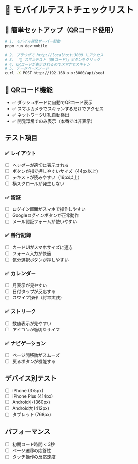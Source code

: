 # 📱 モバイルテストチェックリスト

## 🚀 簡単セットアップ（QRコード使用）
```bash
# 1. モバイル開発サーバー起動
pnpm run dev:mobile

# 2. ブラウザで http://localhost:3000 にアクセス
# 3. 「📱 スマホテスト（QRコード）」ボタンをクリック
# 4. QRコードが表示されるのでスマホでスキャン
# 5. データベースシード
curl -X POST http://192.168.x.x:3000/api/seed
```

## 📱 QRコード機能
- ✅ ダッシュボードに自動でQRコード表示
- ✅ スマホカメラでスキャンするだけでアクセス
- ✅ ネットワークURL自動検出
- ✅ 開発環境でのみ表示（本番では非表示）

## テスト項目

### ✅ レイアウト
- [ ] ヘッダーが適切に表示される
- [ ] ボタンが指で押しやすいサイズ（44px以上）
- [ ] テキストが読みやすい（16px以上）
- [ ] 横スクロールが発生しない

### ✅ 認証
- [ ] ログイン画面がスマホで操作しやすい
- [ ] Googleログインボタンが正常動作
- [ ] メール認証フォームが使いやすい

### ✅ 善行記録
- [ ] カードUIがスマホサイズに適応
- [ ] フォーム入力が快適
- [ ] 気分選択ボタンが押しやすい

### ✅ カレンダー
- [ ] 月表示が見やすい
- [ ] 日付タップが反応する
- [ ] スワイプ操作（将来実装）

### ✅ ストリーク
- [ ] 数値表示が見やすい
- [ ] アイコンが適切なサイズ

### ✅ ナビゲーション
- [ ] ページ間移動がスムーズ
- [ ] 戻るボタンが機能する

## デバイス別テスト
- [ ] iPhone (375px)
- [ ] iPhone Plus (414px)  
- [ ] Android小 (360px)
- [ ] Android大 (412px)
- [ ] タブレット (768px)

## パフォーマンス
- [ ] 初期ロード時間 < 3秒
- [ ] ページ遷移の応答性
- [ ] タッチ操作の反応速度